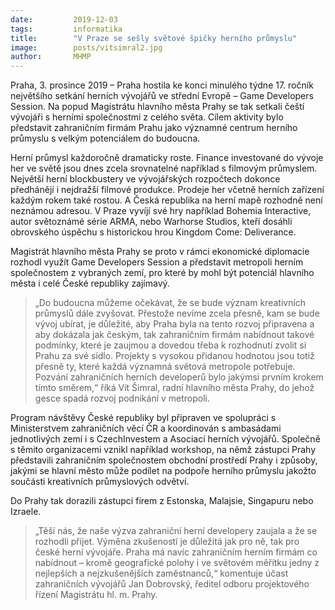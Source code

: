 ```yaml
---
date:         2019-12-03
tags:         informatika
title:        "V Praze se sešly světové špičky herního průmyslu"
image: 	      posts/vitsimral2.jpg
author:       MHMP
---
```



Praha, 3. prosince 2019 – Praha hostila ke konci minulého týdne 17. ročník největšího setkání herních vývojářů ve střední Evropě – Game Developers Session. Na popud Magistrátu hlavního města Prahy se tak setkali čeští vývojáři s herními společnostmi z celého světa. Cílem aktivity bylo představit zahraničním firmám Prahu jako významné centrum herního průmyslu s velkým potenciálem do budoucna.

Herní průmysl každoročně dramaticky roste. Finance investované do vývoje her ve světě jsou dnes zcela srovnatelné například s filmovým průmyslem. Největší herní blockbustery ve vývojářských rozpočtech dokonce předhánějí i nejdražší filmové produkce. Prodeje her včetně herních zařízení každým rokem také rostou. A Česká republika na herní mapě rozhodně není neznámou adresou. V Praze vyvíjí své hry například Bohemia Interactive, autor světoznámé série ARMA, nebo Warhorse Studios, kteří dosáhli obrovského úspěchu s historickou hrou Kingdom Come: Deliverance.

Magistrát hlavního města Prahy se proto v rámci ekonomické diplomacie rozhodl využít Game Developers Session a představit metropoli herním společnostem z vybraných zemí, pro které by mohl být potenciál hlavního města i celé České republiky zajímavý.

> „Do budoucna můžeme očekávat, že se bude význam kreativních průmyslů dále zvyšovat. Přestože nevíme zcela přesně, kam se bude vývoj ubírat, je důležité, aby Praha byla na tento rozvoj připravena a aby dokázala jak českým, tak zahraničním firmám nabídnout takové podmínky, které je zaujmou a dovedou třeba k rozhodnutí zvolit si Prahu za své sídlo. Projekty s vysokou přidanou hodnotou jsou totiž přesně ty, které každá významná světová metropole potřebuje. Pozvání zahraničních herních developerů bylo jakýmsi prvním krokem tímto směrem,“ říká Vít Šimral, radní hlavního města Prahy, do jehož gesce spadá rozvoj podnikání v metropoli. 

Program návštěvy České republiky byl připraven ve spolupráci s Ministerstvem zahraničních věcí ČR a koordinován s ambasádami jednotlivých zemí i s CzechInvestem a Asociací herních vývojářů. Společně s těmito organizacemi vznikl například workshop, na němž zástupci Prahy představili zahraničním společnostem obchodní prostředí Prahy i způsoby, jakými se hlavní město může podílet na podpoře herního průmyslu jakožto součásti kreativních průmyslových odvětví.

Do Prahy tak dorazili zástupci firem z Estonska, Malajsie, Singapuru nebo Izraele. 

> „Těší nás, že naše výzva zahraniční herní developery zaujala a že se rozhodli přijet. Výměna zkušeností je důležitá jak pro ně, tak pro české herní vývojáře. Praha má navíc zahraničním herním firmám co nabídnout – kromě geografické polohy i ve světovém měřítku jedny z nejlepších a nejzkušenějších zaměstnanců,“ komentuje účast zahraničních vývojářů Jan Dobrovský, ředitel odboru projektového řízení Magistrátu hl. m. Prahy. 
